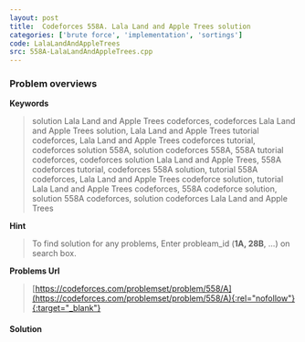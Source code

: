 ```yaml
---
layout: post
title:  Codeforces 558A. Lala Land and Apple Trees solution
categories: ['brute force', 'implementation', 'sortings']
code: LalaLandAndAppleTrees
src: 558A-LalaLandAndAppleTrees.cpp
---
```

### **Problem overviews**

**Keywords**
> solution Lala Land and Apple Trees codeforces, codeforces Lala Land and Apple Trees solution, Lala Land and Apple Trees tutorial codeforces, Lala Land and Apple Trees codeforces tutorial, codeforces solution 558A, solution codeforces 558A, 558A tutorial codeforces, codeforces solution Lala Land and Apple Trees, 558A codeforces tutorial, codeforces 558A solution, tutorial 558A codeforces, Lala Land and Apple Trees codeforce solution, tutorial Lala Land and Apple Trees codeforces, 558A codeforce solution, solution 558A codeforces, solution codeforces Lala Land and Apple Trees

**Hint**
> To find solution for any problems, Enter probleam_id (**1A, 28B**, ...) on search box. 

**Problems Url**
> [https://codeforces.com/problemset/problem/558/A](https://codeforces.com/problemset/problem/558/A){:rel="nofollow"}{:target="_blank"}

#### **Solution**



